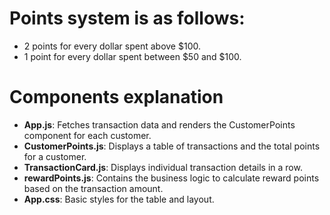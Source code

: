 # Points system is as follows:

- 2 points for every dollar spent above $100.
- 1 point for every dollar spent between $50 and $100.

# Components explanation
* **App.js**: Fetches transaction data and renders the CustomerPoints component for each customer.
* **CustomerPoints.js**: Displays a table of transactions and the total points for a customer.
* **TransactionCard.js**: Displays individual transaction details in a row.
* **rewardPoints.js**: Contains the business logic to calculate reward points based on the transaction amount.
* **App.css**: Basic styles for the table and layout.

